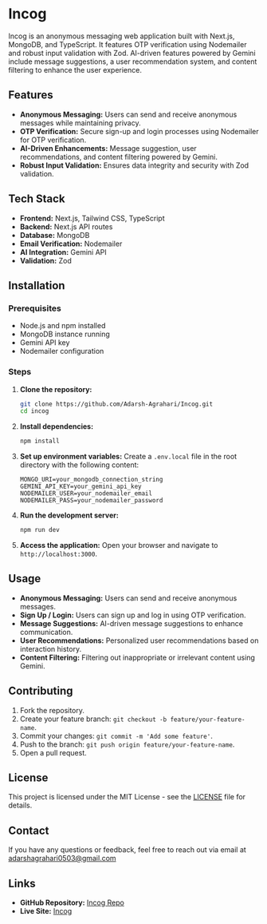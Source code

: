# Incog

Incog is an anonymous messaging web application built with Next.js, MongoDB, and TypeScript. It features OTP verification using Nodemailer and robust input validation with Zod. AI-driven features powered by Gemini include message suggestions, a user recommendation system, and content filtering to enhance the user experience.

## Features

- **Anonymous Messaging:** Users can send and receive anonymous messages while maintaining privacy.
- **OTP Verification:** Secure sign-up and login processes using Nodemailer for OTP verification.
- **AI-Driven Enhancements:** Message suggestion, user recommendations, and content filtering powered by Gemini.
- **Robust Input Validation:** Ensures data integrity and security with Zod validation.

## Tech Stack

- **Frontend:** Next.js, Tailwind CSS, TypeScript
- **Backend:** Next.js API routes
- **Database:** MongoDB
- **Email Verification:** Nodemailer
- **AI Integration:** Gemini API
- **Validation:** Zod

## Installation

### Prerequisites

- Node.js and npm installed
- MongoDB instance running
- Gemini API key
- Nodemailer configuration

### Steps

1. **Clone the repository:**
    ```bash
    git clone https://github.com/Adarsh-Agrahari/Incog.git
    cd incog
    ```

2. **Install dependencies:**
    ```bash
    npm install
    ```

3. **Set up environment variables:**
    Create a `.env.local` file in the root directory with the following content:

    ```env
    MONGO_URI=your_mongodb_connection_string
    GEMINI_API_KEY=your_gemini_api_key
    NODEMAILER_USER=your_nodemailer_email
    NODEMAILER_PASS=your_nodemailer_password
    ```

4. **Run the development server:**
    ```bash
    npm run dev
    ```

5. **Access the application:**
    Open your browser and navigate to `http://localhost:3000`.

## Usage

- **Anonymous Messaging:** Users can send and receive anonymous messages.
- **Sign Up / Login:** Users can sign up and log in using OTP verification.
- **Message Suggestions:** AI-driven message suggestions to enhance communication.
- **User Recommendations:** Personalized user recommendations based on interaction history.
- **Content Filtering:** Filtering out inappropriate or irrelevant content using Gemini.

## Contributing

1. Fork the repository.
2. Create your feature branch: `git checkout -b feature/your-feature-name`.
3. Commit your changes: `git commit -m 'Add some feature'`.
4. Push to the branch: `git push origin feature/your-feature-name`.
5. Open a pull request.

## License

This project is licensed under the MIT License - see the [LICENSE](LICENSE) file for details.

## Contact

If you have any questions or feedback, feel free to reach out via email at adarshagrahari0503@gmail.com

## Links

- **GitHub Repository:** [Incog Repo](https://github.com/Adarsh-Agrahari/Incog)
- **Live Site:** [Incog](https://incog-msg.vercel.app/)

